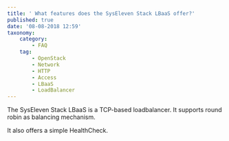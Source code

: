 ```yaml
---
title: ' What features does the SysEleven Stack LBaaS offer?'
published: true
date: '08-08-2018 12:59'
taxonomy:
    category:
        - FAQ
    tag:
        - OpenStack
        - Network
        - HTTP
        - Access
        - LBaaS
        - LoadBalancer
---
```


The SysEleven Stack LBaaS is a TCP-based loadbalancer. It supports round robin as balancing mechanism.

It also offers a simple HealthCheck.